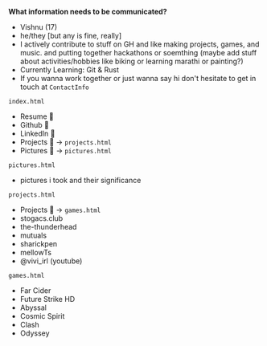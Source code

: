 **What information needs to be communicated?**
- Vishnu (17)
- he/they [but any is fine, really]
- I actively contribute to stuff on GH and like making projects, games, and music. and putting together hackathons or soemthing (maybe add stuff about activities/hobbies like biking or learning marathi or painting?)
- Currently Learning: Git & Rust
- If you wanna work together or just wanna say hi don't hesitate to get in touch at `ContactInfo`


`index.html`
- Resume 📄
- Github 🔗
- LinkedIn 🔗
- Projects 📰 -> `projects.html`
- Pictures 📰 -> `pictures.html`

`pictures.html`
- pictures i took and their significance  

`projects.html`
- Projects 📰 -> `games.html`
- stogacs.club
- the-thunderhead
- mutuals
- sharickpen
- mellowTs
- @vivi_irl (youtube)

`games.html`
- Far Cider
- Future Strike HD
- Abyssal
- Cosmic Spirit
- Clash
- Odyssey
